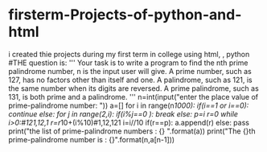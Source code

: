 # firsterm-Projects-of-python-and-html
i created thie projects during my first term in college using html, , python 
#THE question is:
'''
Your task is to write a program to find the nth prime palindrome number, n is the input user 
will give.
A prime number, such as 127, has no factors other than itself and one. A palindrome, such as 
121, is the same number when its digits are reversed. A prime palindrome, such as 131, is both 
prime and a palindrome. 
'''
n=int(input("enter the place value of prime-palindrome number: "))
a=[]
for i in range(n*1000):
    if(i==1 or i==0):
        continue
    else:
        for j in range(2,i):
            if(i%j==0 ):
                break
        else:
            p=i
            r=0
            while i>0:#121,12,1
                r=r*10+(i%10)#1,12,121
                i=i//10
            if(r==p):
                a.append(r)
            else:
                pass
print("the list of prime-palindrome numbers : {} ".format(a))
print("The {}th prime-palindrome number is : {}".format(n,a[n-1]))
